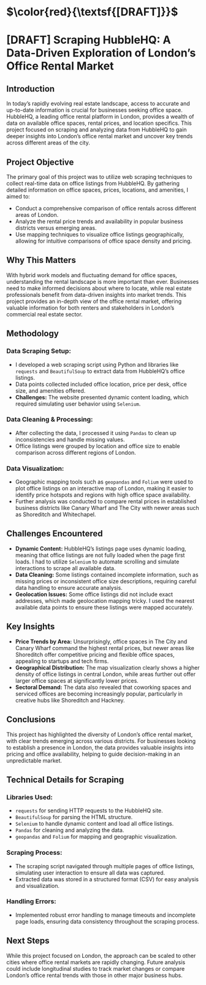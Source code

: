 # $\color{red}{\textsf{[DRAFT]}}$

# [DRAFT] Scraping HubbleHQ: A Data-Driven Exploration of London’s Office Rental Market

## Introduction
In today’s rapidly evolving real estate landscape, access to accurate and up-to-date information is crucial for businesses seeking office space. HubbleHQ, a leading office rental platform in London, provides a wealth of data on available office spaces, rental prices, and location specifics. This project focused on scraping and analyzing data from HubbleHQ to gain deeper insights into London’s office rental market and uncover key trends across different areas of the city.

## Project Objective
The primary goal of this project was to utilize web scraping techniques to collect real-time data on office listings from HubbleHQ. By gathering detailed information on office spaces, prices, locations, and amenities, I aimed to:

- Conduct a comprehensive comparison of office rentals across different areas of London.
- Analyze the rental price trends and availability in popular business districts versus emerging areas.
- Use mapping techniques to visualize office listings geographically, allowing for intuitive comparisons of office space density and pricing.

## Why This Matters
With hybrid work models and fluctuating demand for office spaces, understanding the rental landscape is more important than ever. Businesses need to make informed decisions about where to locate, while real estate professionals benefit from data-driven insights into market trends. This project provides an in-depth view of the office rental market, offering valuable information for both renters and stakeholders in London’s commercial real estate sector.

## Methodology

### Data Scraping Setup:
- I developed a web scraping script using Python and libraries like `requests` and `BeautifulSoup` to extract data from HubbleHQ’s office listings.
- Data points collected included office location, price per desk, office size, and amenities offered.
- **Challenges:** The website presented dynamic content loading, which required simulating user behavior using `Selenium`.

### Data Cleaning & Processing:
- After collecting the data, I processed it using `Pandas` to clean up inconsistencies and handle missing values.
- Office listings were grouped by location and office size to enable comparison across different regions of London.

### Data Visualization:
- Geographic mapping tools such as `geopandas` and `Folium` were used to plot office listings on an interactive map of London, making it easier to identify price hotspots and regions with high office space availability.
- Further analysis was conducted to compare rental prices in established business districts like Canary Wharf and The City with newer areas such as Shoreditch and Whitechapel.

## Challenges Encountered
- **Dynamic Content:** HubbleHQ’s listings page uses dynamic loading, meaning that office listings are not fully loaded when the page first loads. I had to utilize `Selenium` to automate scrolling and simulate interactions to scrape all available data.
- **Data Cleaning:** Some listings contained incomplete information, such as missing prices or inconsistent office size descriptions, requiring careful data handling to ensure accurate analysis.
- **Geolocation Issues:** Some office listings did not include exact addresses, which made geolocation mapping tricky. I used the nearest available data points to ensure these listings were mapped accurately.

## Key Insights
- **Price Trends by Area:** Unsurprisingly, office spaces in The City and Canary Wharf command the highest rental prices, but newer areas like Shoreditch offer competitive pricing and flexible office spaces, appealing to startups and tech firms.
- **Geographical Distribution:** The map visualization clearly shows a higher density of office listings in central London, while areas further out offer larger office spaces at significantly lower prices.
- **Sectoral Demand:** The data also revealed that coworking spaces and serviced offices are becoming increasingly popular, particularly in creative hubs like Shoreditch and Hackney.

## Conclusions
This project has highlighted the diversity of London’s office rental market, with clear trends emerging across various districts. For businesses looking to establish a presence in London, the data provides valuable insights into pricing and office availability, helping to guide decision-making in an unpredictable market.

## Technical Details for Scraping

### Libraries Used:
- `requests` for sending HTTP requests to the HubbleHQ site.
- `BeautifulSoup` for parsing the HTML structure.
- `Selenium` to handle dynamic content and load all office listings.
- `Pandas` for cleaning and analyzing the data.
- `geopandas` and `Folium` for mapping and geographic visualization.

### Scraping Process:
- The scraping script navigated through multiple pages of office listings, simulating user interaction to ensure all data was captured.
- Extracted data was stored in a structured format (CSV) for easy analysis and visualization.

### Handling Errors:
- Implemented robust error handling to manage timeouts and incomplete page loads, ensuring data consistency throughout the scraping process.

## Next Steps
While this project focused on London, the approach can be scaled to other cities where office rental markets are rapidly changing. Future analysis could include longitudinal studies to track market changes or compare London’s office rental trends with those in other major business hubs.
